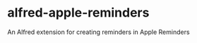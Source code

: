 alfred-apple-reminders
======================

An Alfred extension for creating reminders in Apple Reminders